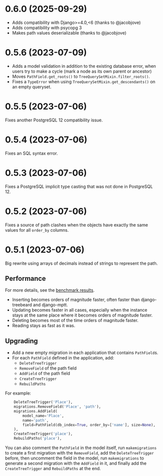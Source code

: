 # 0.6.0 (2025-09-29)

- Adds compatibility with Django>=4.0,<6 (thanks to @jacobjove)
- Adds compatibility with psycopg 3
- Makes path values deserializable (thanks to @jacobjove)

# 0.5.6 (2023-07-09)

- Adds a model validation in addition to the existing database error,
  when users try to make a cycle (mark a node as its own parent or ancestor)
- Moves `PathField.get_roots()` to `TreeQuerySetMixin.filter_roots()`.
- Fixes a `TypeError` when using `TreeQuerySetMixin.get_descendants()`
  on an empty queryset.

# 0.5.5 (2023-07-06)

Fixes another PostgreSQL 12 compatibility issue.

# 0.5.4 (2023-07-06)

Fixes an SQL syntax error.

# 0.5.3 (2023-07-06)

Fixes a PostgreSQL implicit type casting that was not done in PostgreSQL 12.

# 0.5.2 (2023-07-06)

Fixes a source of path clashes when the objects have exactly the same values
for all `order_by` columns.

# 0.5.1 (2023-07-06)

Big rewrite using arrays of decimals instead of strings to represent the path.

## Performance

For more details, see the [benchmark results](benchmark/results/results.md).

- Inserting becomes orders of magnitude faster, often faster than django-treebeard and django-mptt.
- Updating becomes faster in all cases, especially when the instance stays at the same place where it becomes orders of magnitude faster.
- Deleting becomes most of the time orders of magnitude faster.
- Reading stays as fast as it was.

## Upgrading

- Add a new empty migration in each application that contains `PathField`s.
- For each `PathField` defined in the application, add:
  - `DeleteTreeTrigger`
  - `RemoveField` of the path field
  - `AddField` of the path field
  - `CreateTreeTrigger`
  - `RebuildPaths`

For example:

```python
    DeleteTreeTrigger('Place'),
    migrations.RemoveField('Place', 'path'),
    migrations.AddField(
        model_name='Place',
        name='path',
        field=PathField(db_index=True, order_by=['name'], size=None),
    ),
    CreateTreeTrigger('place'),
    RebuildPaths('place'),
```

You can also comment the `PathField` in the model itself, run `makemigrations`
to create a first migration with the `RemoveField`, add the `DeleteTreeTrigger` before,
then uncomment the field in the model, run `makemigrations` to generate a second migration with the `AddField`
in it, and finally add the `CreateTreeTrigger` and `RebuildPaths` at the end.
